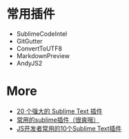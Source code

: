# 常用插件

* SublimeCodeIntel
* GitGutter
* ConvertToUTF8
* MarkdownPreview
* AndyJS2

# More

* [20 个强大的 Sublime Text 插件](http://www.oschina.net/translate/20-powerful-sublimetext-plugins)
* [常用的sublime插件（很爽哦）](http://www.tuicool.com/articles/im2y6f)
* [JS开发者常用的10个Sublime Text插件](http://web.jobbole.com/84167/)